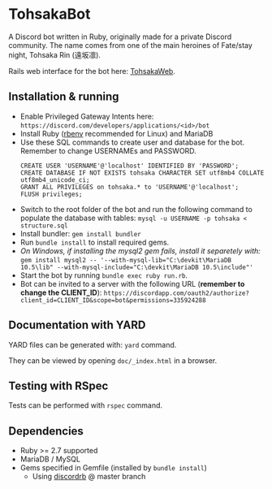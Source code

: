 # TohsakaBot
A Discord bot written in Ruby, originally made for a private Discord community. The name comes from one of the main heroines of Fate/stay night, Tohsaka Rin (遠坂凛).

Rails web interface for the bot here: [TohsakaWeb](https://github.com/Luukuton/TohsakaWeb).

## Installation & running
- Enable Privileged Gateway Intents here: `https://discord.com/developers/applications/<id>/bot`
- Install Ruby ([rbenv](https://github.com/rbenv/rbenv) recommended for Linux) and MariaDB
- Use these SQL commands to create user and database for the bot. Remember to change USERNAMEs and PASSWORD. 
    ```
    CREATE USER 'USERNAME'@'localhost' IDENTIFIED BY 'PASSWORD';
    CREATE DATABASE IF NOT EXISTS tohsaka CHARACTER SET utf8mb4 COLLATE utf8mb4_unicode_ci;
    GRANT ALL PRIVILEGES on tohsaka.* to 'USERNAME'@'localhost';
    FLUSH privileges;
    ```
- Switch to the root folder of the bot and run the following command to populate the database with tables:
   `mysql -u USERNAME -p tohsaka < structure.sql`
- Install bundler: `gem install bundler`
- Run `bundle install` to install required gems.
- _On Windows, if installing the mysql2 gem fails, install it separetely with:_
   `gem install mysql2 -- '--with-mysql-lib="C:\devkit\MariaDB 10.5\lib" --with-mysql-include="C:\devkit\MariaDB 10.5\include"'`
- Start the bot by running `bundle exec ruby run.rb`.
- Bot can be invited to a server with the following URL (**remember to change the CLIENT_ID**): 
   `https://discordapp.com/oauth2/authorize?client_id=CLIENT_ID&scope=bot&permissions=335924288`

## Documentation with YARD
YARD files can be generated with: `yard` command.

They can be viewed by opening `doc/_index.html` in a browser.

## Testing with RSpec
Tests can be performed with `rspec` command.

## Dependencies
* Ruby >= 2.7 supported
* MariaDB / MySQL 
* Gems specified in Gemfile (installed by `bundle install`)
  * Using [discordrb](https://github.com/shardlab/discordrb) @ master branch
